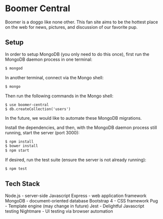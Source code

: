 # Boomer Central

Boomer is a doggo like none other. This fan site aims to be the hottest place on the web for news, pictures, and discussion of our favorite pup.

## Setup

In order to setup MongoDB (you only need to do this once), first run the MongoDB daemon process in one terminal:

```bash
$ mongod
```

In another terminal, connect via the Mongo shell:

```bash
$ mongo
```

Then run the following commands in the Mongo shell:

```mongo
$ use boomer-central
$ db.createCollection('users')
```

In the future, we would like to automate these MongoDB migrations.

Install the dependencies, and then, with the MongoDB daemon process still running, start the server (port 3000):

```bash
$ npm install
$ bower install
$ npm start
```

If desired, run the test suite (ensure the server is not already running):

```bash
$ npm test
```

## Tech Stack

Node.js - server-side Javascript
Express - web application framework
MongoDB - document-oriented database
Bootstrap 4 - CSS framework
Pug - Template engine (may change in future)
Jest - Delightful Javascript testing
Nightmare - UI testing via browser automation
